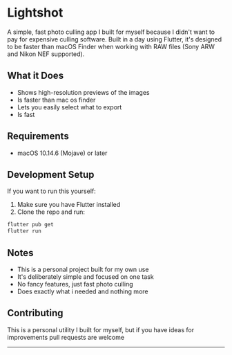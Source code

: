 # Lightshot

A simple, fast photo culling app I built for myself because I didn't want to pay for expensive culling software. Built in a day using Flutter, it's designed to be faster than macOS Finder when working with RAW files (Sony ARW and Nikon NEF supported).

## What it Does

- Shows high-resolution previews of the images
- Is faster than mac os finder
- Lets you easily select what to export
- Is fast

## Requirements

- macOS 10.14.6 (Mojave) or later

## Development Setup

If you want to run this yourself:

1. Make sure you have Flutter installed
2. Clone the repo and run:

```bash
flutter pub get
flutter run
```

## Notes

- This is a personal project built for my own use
- It's deliberately simple and focused on one task
- No fancy features, just fast photo culling
- Does exactly what i needed and nothing more

## Contributing

This is a personal utility I built for myself, but if you have ideas for improvements pull requests are welcome

---